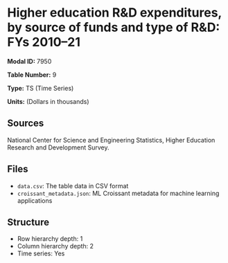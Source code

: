 # Higher education R&D expenditures, by source of funds and type of R&D: FYs 2010–21

**Modal ID:** 7950

**Table Number:** 9

**Type:** TS (Time Series)

**Units:** (Dollars in thousands)

## Sources

National Center for Science and Engineering Statistics, Higher Education Research and Development Survey.

## Files

- `data.csv`: The table data in CSV format
- `croissant_metadata.json`: ML Croissant metadata for machine learning applications

## Structure

- Row hierarchy depth: 1
- Column hierarchy depth: 2
- Time series: Yes

